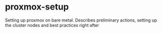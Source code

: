 # proxmox-setup
Setting up proxmox on bare metal. Describes preliminary actions, setting up the cluster nodes and best practices right after
